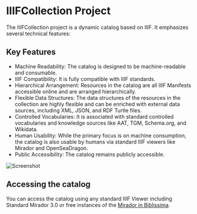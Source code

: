 # IIIFCollection Project  

The IIIFCollection project is a dynamic catalog based on IIIF. It emphasizes several technical features:  

## Key Features  

- Machine Readability: The catalog is designed to be machine-readable and consumable.  
- IIIF Compatibility: It is fully compatible with IIIF standards.  
- Hierarchical Arrangement: Resources in the catalog are all IIIF Manifests accessible online and are arranged hierarchically.  
- Flexible Data Structures: The data structures of the resources in the collection are highly flexible and can be enriched with external data sources, including XML, JSON, and RDF Turtle files.  
- Controlled Vocabularies: It is associated with standard controlled vocabularies and knowledge sources like AAT, TGM, Schema.org, and Wikidata.  
- Human Usability: While the primary focus is on machine consumption, the catalog is also usable by humans via standard IIIF viewers like Mirador and OpenSeaDragon.  
- Public Accessibility: The catalog remains publicly accessible.  

![Screenshot](https://pbs.twimg.com/media/GmPDuFSbwAAR8O0?format=jpg&name=small "III Collecti")
## Accessing the catalog  
You can access the catalog using any standard IIIF Viewer including Standard Mirador 3.0 or free instances of the <a href="https://iiif.biblissima.fr/mirador3/?iiif-content=[https://raw.githubusercontent.com/MehranDHN/AlbumKhaneh/refs/heads/main/IIIF2Collection.json](https://raw.githubusercontent.com/MehranDHN/IIIFCollection/refs/heads/master/IIIFCollection/IIIF2Collection.json)" target="_blank">Mirador in Biblissima</a>.
